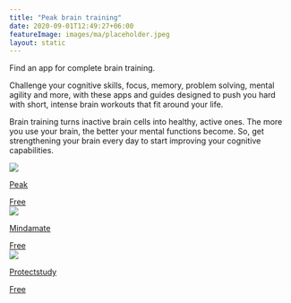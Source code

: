 ```yaml
---
title: "Peak brain training"
date: 2020-09-01T12:49:27+06:00
featureImage: images/ma/placeholder.jpeg
layout: static
---
```


Find an app for complete brain training.

Challenge your cognitive skills, focus, memory, problem solving, mental agility and more, with these apps and guides designed to push you hard with short, intense brain workouts that fit around your life.

Brain training turns inactive brain cells into healthy, active ones. The more you use your brain, the better your mental functions become. So, get strengthening your brain every day to start improving your cognitive capabilities.

<a class="ma-link" href="https://www.peak.net/"><div class="ma-card ma-card-Health"><div class="ma-icon"><img src ="/images/icon-check.png"/></div><div class="ma-name"><p>Peak</p></div><div class="ma-paid-text"><span>Free</span></div></div></a><a class="ma-link" href="https://www.mindmate-app.com/"><div class="ma-card ma-card-Health"><div class="ma-icon"><img src ="/images/icon-check.png"/></div><div class="ma-name"><p>Mindamate</p></div><div class="ma-paid-text"><span>Free</span></div></div></a><a class="ma-link" href="https://www.protectstudy.org.uk/"><div class="ma-card ma-card-Health"><div class="ma-icon"><img src ="/images/icon-check.png"/></div><div class="ma-name"><p>Protectstudy</p></div><div class="ma-paid-text"><span>Free</span></div></div></a>  

<br/><br/>






